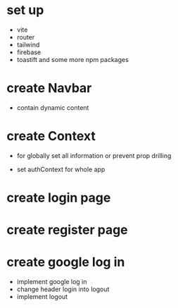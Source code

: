 # set up

- vite
- router
- tailwind
- firebase
- toastift and some more npm packages

# create Navbar

- contain dynamic content

# create Context

- for globally set all information or prevent prop drilling

* set authContext for whole app

# create login page

# create register page

# create google log in

- implement google log in
- change header login into logout
- implement logout
